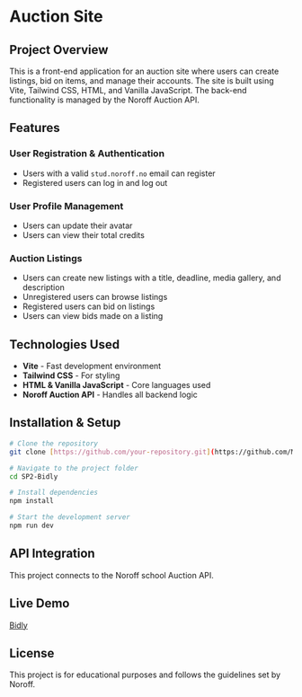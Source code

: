 # Auction Site

## Project Overview
This is a front-end application for an auction site where users can create listings, bid on items, and manage their accounts. The site is built using Vite, Tailwind CSS, HTML, and Vanilla JavaScript. The back-end functionality is managed by the Noroff Auction API.

## Features
### User Registration & Authentication
- Users with a valid `stud.noroff.no` email can register
- Registered users can log in and log out

### User Profile Management
- Users can update their avatar
- Users can view their total credits

### Auction Listings
- Users can create new listings with a title, deadline, media gallery, and description
- Unregistered users can browse listings
- Registered users can bid on listings
- Users can view bids made on a listing

## Technologies Used
- **Vite** - Fast development environment
- **Tailwind CSS** - For styling
- **HTML & Vanilla JavaScript** - Core languages used
- **Noroff Auction API** - Handles all backend logic

## Installation & Setup
```sh
# Clone the repository
git clone [https://github.com/your-repository.git](https://github.com/Maribsorensen/SP2-Bidly.git)

# Navigate to the project folder
cd SP2-Bidly

# Install dependencies
npm install

# Start the development server
npm run dev
```

## API Integration
This project connects to the Noroff school Auction API. 

## Live Demo
[Bidly](https://sp2-bidly.netlify.app/)

## License
This project is for educational purposes and follows the guidelines set by Noroff.


